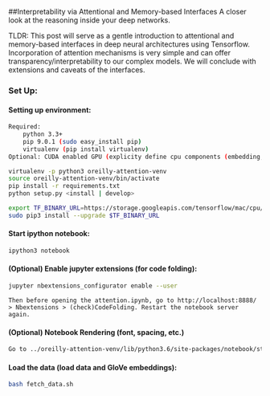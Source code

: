 ##Interpretability via Attentional and Memory-based Interfaces
A closer look at the reasoning inside your deep networks.

TLDR: This post will serve as a gentle introduction to attentional and memory-based interfaces in deep neural architectures using Tensorflow. Incorporation of attention mechanisms is very simple and can offer transparency/interpretability to our complex models. We will conclude with extensions and caveats of the interfaces. 

### Set Up:
#### Setting up environment:

```bash
Required:
    python 3.3+
    pip 9.0.1 (sudo easy_install pip)
    virtualenv (pip install virtualenv)
Optional: CUDA enabled GPU (explicity define cpu components (embedding, etc.)
```

```bash
virtualenv -p python3 oreilly-attention-venv
source oreilly-attention-venv/bin/activate
pip install -r requirements.txt
python setup.py <install | develop>
```

```bash
export TF_BINARY_URL=https://storage.googleapis.com/tensorflow/mac/cpu/tensorflow-0.12.1-py3-none-any.whl
sudo pip3 install --upgrade $TF_BINARY_URL
```

#### Start ipython notebook:
```bash
ipython3 notebook
```

#### (Optional) Enable jupyter extensions (for code folding):
```bash
jupyter nbextensions_configurator enable --user
```
    Then before opening the attention.ipynb, go to http://localhost:8888/ > Nbextensions > (check)CodeFolding. Restart the notebook server again.
    
#### (Optional) Notebook Rendering (font, spacing, etc.)
```bash
Go to ../oreilly-attention-venv/lib/python3.6/site-packages/notebook/static/custom and replace custom.css with the custom.css in our attention directory. (Credit: https://raw.githubusercontent.com/titipata/customize_ipython_notebook/master/custom.css)
```

#### Load the data (load data and GloVe embeddings):
```bash
bash fetch_data.sh
```
